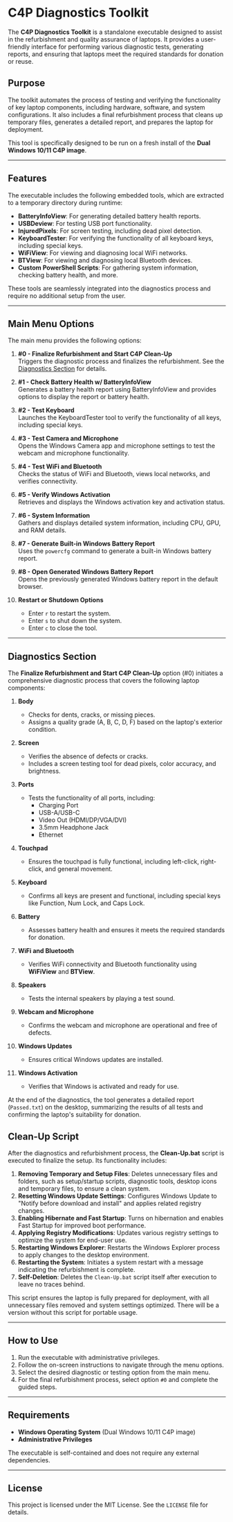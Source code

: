 # C4P Diagnostics Toolkit

The **C4P Diagnostics Toolkit** is a standalone executable designed to assist in the refurbishment and quality assurance of laptops. It provides a user-friendly interface for performing various diagnostic tests, generating reports, and ensuring that laptops meet the required standards for donation or reuse.

## Purpose

The toolkit automates the process of testing and verifying the functionality of key laptop components, including hardware, software, and system configurations. It also includes a final refurbishment process that cleans up temporary files, generates a detailed report, and prepares the laptop for deployment.

This tool is specifically designed to be run on a fresh install of the **Dual Windows 10/11 C4P image**.

---

## Features

The executable includes the following embedded tools, which are extracted to a temporary directory during runtime:

- **BatteryInfoView**: For generating detailed battery health reports.
- **USBDeview**: For testing USB port functionality.
- **InjuredPixels**: For screen testing, including dead pixel detection.
- **KeyboardTester**: For verifying the functionality of all keyboard keys, including special keys.
- **WiFiView**: For viewing and diagnosing local WiFi networks.
- **BTView**: For viewing and diagnosing local Bluetooth devices.
- **Custom PowerShell Scripts**: For gathering system information, checking battery health, and more.

These tools are seamlessly integrated into the diagnostics process and require no additional setup from the user.

---

## Main Menu Options

The main menu provides the following options:

1. **#0 - Finalize Refurbishment and Start C4P Clean-Up**  
   Triggers the diagnostic process and finalizes the refurbishment. See the [Diagnostics Section](#diagnostics-section) for details.

2. **#1 - Check Battery Health w/ BatteryInfoView**  
   Generates a battery health report using BatteryInfoView and provides options to display the report or battery health.

3. **#2 - Test Keyboard**  
   Launches the KeyboardTester tool to verify the functionality of all keys, including special keys.

4. **#3 - Test Camera and Microphone**  
   Opens the Windows Camera app and microphone settings to test the webcam and microphone functionality.

5. **#4 - Test WiFi and Bluetooth**  
   Checks the status of WiFi and Bluetooth, views local networks, and verifies connectivity.

6. **#5 - Verify Windows Activation**  
   Retrieves and displays the Windows activation key and activation status.

7. **#6 - System Information**  
   Gathers and displays detailed system information, including CPU, GPU, and RAM details.

8. **#7 - Generate Built-in Windows Battery Report**  
   Uses the `powercfg` command to generate a built-in Windows battery report.

9. **#8 - Open Generated Windows Battery Report**  
   Opens the previously generated Windows battery report in the default browser.

10. **Restart or Shutdown Options**  
    - Enter `r` to restart the system.  
    - Enter `s` to shut down the system.  
    - Enter `c` to close the tool.

---

## Diagnostics Section

The **Finalize Refurbishment and Start C4P Clean-Up** option (#0) initiates a comprehensive diagnostic process that covers the following laptop components:

1. **Body**  
   - Checks for dents, cracks, or missing pieces.  
   - Assigns a quality grade (A, B, C, D, F) based on the laptop's exterior condition.

2. **Screen**  
   - Verifies the absence of defects or cracks.  
   - Includes a screen testing tool for dead pixels, color accuracy, and brightness.

3. **Ports**  
   - Tests the functionality of all ports, including:  
     - Charging Port  
     - USB-A/USB-C  
     - Video Out (HDMI/DP/VGA/DVI)  
     - 3.5mm Headphone Jack  
     - Ethernet

4. **Touchpad**  
   - Ensures the touchpad is fully functional, including left-click, right-click, and general movement.

5. **Keyboard**  
   - Confirms all keys are present and functional, including special keys like Function, Num Lock, and Caps Lock.

6. **Battery**  
   - Assesses battery health and ensures it meets the required standards for donation.

7. **WiFi and Bluetooth**  
   - Verifies WiFi connectivity and Bluetooth functionality using **WiFiView** and **BTView**.

8. **Speakers**  
   - Tests the internal speakers by playing a test sound.

9. **Webcam and Microphone**  
   - Confirms the webcam and microphone are operational and free of defects.

10. **Windows Updates**  
    - Ensures critical Windows updates are installed.

11. **Windows Activation**  
    - Verifies that Windows is activated and ready for use.

At the end of the diagnostics, the tool generates a detailed report (`Passed.txt`) on the desktop, summarizing the results of all tests and confirming the laptop's suitability for donation.

## Clean-Up Script

After the diagnostics and refurbishment process, the **Clean-Up.bat** script is executed to finalize the setup. Its functionality includes:

1. **Removing Temporary and Setup Files**: Deletes unnecessary files and folders, such as setup/startup scripts, diagnostic tools, desktop icons and temporary files, to ensure a clean system.
2. **Resetting Windows Update Settings**: Configures Windows Update to "Notify before download and install" and applies related registry changes.
3. **Enabling Hibernate and Fast Startup**: Turns on hibernation and enables Fast Startup for improved boot performance.
4. **Applying Registry Modifications**: Updates various registry settings to optimize the system for end-user use.
5. **Restarting Windows Explorer**: Restarts the Windows Explorer process to apply changes to the desktop environment.
6. **Restarting the System**: Initiates a system restart with a message indicating the refurbishment is complete.
7. **Self-Deletion**: Deletes the `Clean-Up.bat` script itself after execution to leave no traces behind.

This script ensures the laptop is fully prepared for deployment, with all unnecessary files removed and system settings optimized. There will be a version without this script for portable usage.

---

## How to Use

1. Run the executable with administrative privileges.  
2. Follow the on-screen instructions to navigate through the menu options.  
3. Select the desired diagnostic or testing option from the main menu.  
4. For the final refurbishment process, select option `#0` and complete the guided steps.

---

## Requirements

- **Windows Operating System** (Dual Windows 10/11 C4P image)  
- **Administrative Privileges**  

The executable is self-contained and does not require any external dependencies.

---

## License

This project is licensed under the MIT License. See the `LICENSE` file for details.
